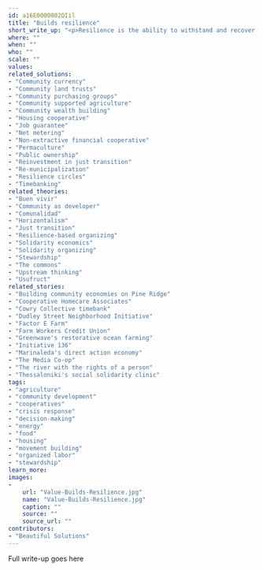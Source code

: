 ```yaml
---
id: a16E0000002QIil
title: "Builds resilience"
short_write_up: "<p>Resilience is the ability to withstand and recover from shocks to the system. A system is only as strong as its weakest part. In the face of accelerating and deepening crises of culture, economy, and ecology, how can our communities become strong and versatile enough to absorb shocks, and eventually to heal the damage? Resilient communities are regenerative. They can bounce back in the face of injury and disease, restoring health to their members and their ecosystem. Resilient communities decentralize power and knowledge, defending against debilitating vacuums created by the loss of a single charismatic leader, a single electrical station, or a single institution that concentrates information. They are also rooted in history, in community, and in place. A commitment to building resilience requires many leaders, many sages, a dense web of interdependence, and a deep capacity for healing and renewal.</p>"
where: ""
when: ""
who: ""
scale: ""
values:
related_solutions:
- "Community currency"
- "Community land trusts"
- "Community purchasing groups"
- "Community supported agriculture"
- "Community wealth building"
- "Housing cooperative"
- "Job guarantee"
- "Net metering"
- "Non-extractive financial cooperative"
- "Permaculture"
- "Public ownership"
- "Reinvestment in just transition"
- "Re-municipalization"
- "Resilience circles"
- "Timebanking"
related_theories:
- "Buen vivir"
- "Community as developer"
- "Comunalidad"
- "Horizontalism"
- "Just transition"
- "Resilience-based organizing"
- "Solidarity economics"
- "Solidarity organizing"
- "Stewardship"
- "The commons"
- "Upstream thinking"
- "Usufruct"
related_stories:
- "Building community economies on Pine Ridge"
- "Cooperative Homecare Associates"
- "Cowry Collective timebank"
- "Dudley Street Neighborhood Initiative"
- "Factor E Farm"
- "Farm Workers Credit Union"
- "Greenwave's restorative ocean farming"
- "Initiative 136"
- "Marinaleda's direct action economy"
- "The Media Co-op"
- "The river with the rights of a person"
- "Thessaloniki's social solidarity clinic"
tags:
- "agriculture"
- "community development"
- "cooperatives"
- "crisis response"
- "decision-making"
- "energy"
- "food"
- "housing"
- "movement building"
- "organized labor"
- "stewardship"
learn_more:
images:
-
    url: "Value-Builds-Resilience.jpg"
    name: "Value-Builds-Resilience.jpg"
    caption: ""
    source: ""
    source_url: ""
contributors:
- "Beautiful Solutions"
---
```

Full write-up goes here
